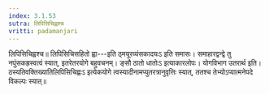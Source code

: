 ```yaml
---
index: 3.1.53
sutra: लिपिसिचिह्वश्च
vritti: padamanjari
---
```


 लिपिसिचिह्वश्च॥ लिपिसिचिसहितो ह्वा---इति ठ्मयूरव्यंसकादयःऽ इति समासः। समाहारद्वन्द्वे तु नपुंसकह्रस्वत्वं स्यात्, इतरेतरयोगे बहुवचनम्। ङ्सौ ठातो धातोःऽ इत्याकारलोपः। योगविभाग उतरार्थ इति। ठस्यतिवक्तिख्यातिलिपिसिचिह्वःऽ इत्येकयोगे त्वस्यादीनामप्युतरत्रानुवृत्तिः स्यात्, ततश्च तेभ्योऽप्यात्मनेपदे विकल्पः स्यात्॥